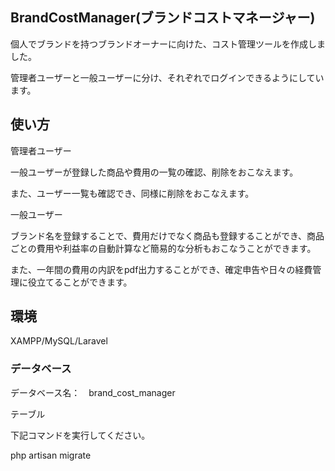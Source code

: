 ## BrandCostManager(ブランドコストマネージャー)
個人でブランドを持つブランドオーナーに向けた、コスト管理ツールを作成しました。

管理者ユーザーと一般ユーザーに分け、それぞれでログインできるようにしています。

## 使い方
管理者ユーザー

一般ユーザーが登録した商品や費用の一覧の確認、削除をおこなえます。

また、ユーザー一覧も確認でき、同様に削除をおこなえます。

一般ユーザー

ブランド名を登録することで、費用だけでなく商品も登録することができ、商品ごとの費用や利益率の自動計算など簡易的な分析もおこなうことができます。

また、一年間の費用の内訳をpdf出力することができ、確定申告や日々の経費管理に役立てることができます。

## 環境
XAMPP/MySQL/Laravel

### データベース
データベース名：　brand_cost_manager

テーブル

下記コマンドを実行してください。

php artisan migrate
